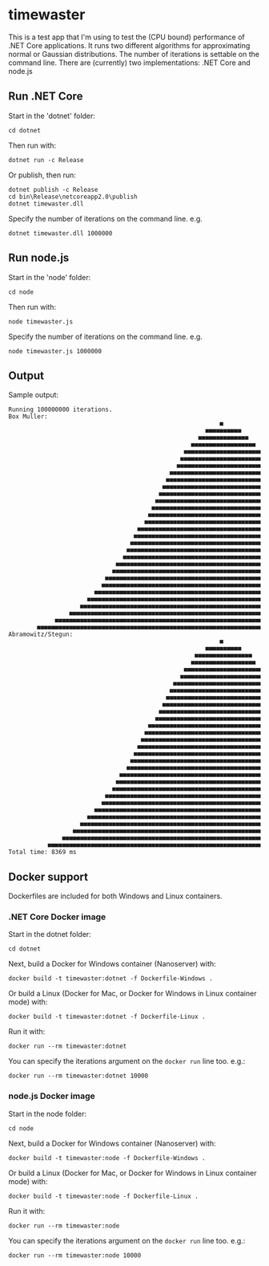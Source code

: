 # timewaster
This is a test app that I'm using to test the (CPU bound) performance of .NET Core applications.
It runs two different algorithms for approximating normal or Gaussian distributions.
The number of iterations is settable on the command line.
There are (currently) two implementations: .NET Core and node.js

## Run .NET Core
Start in the 'dotnet' folder:
```
cd dotnet
```
Then run  with:
```
dotnet run -c Release
```
Or publish, then run:
```
dotnet publish -c Release
cd bin\Release\netcoreapp2.0\publish
dotnet timewaster.dll
```

Specify the number of iterations on the command line. e.g.
```
dotnet timewaster.dll 1000000
```

## Run node.js
Start in the 'node' folder:
```
cd node
```
Then run with:
```
node timewaster.js
```

Specify the number of iterations on the command line. e.g.
```
node timewaster.js 1000000
```

## Output
Sample output:
```
Running 100000000 iterations.
Box Muller:
                                                           ■                                                            
                                                       ■■■■■■■■■■                                                       
                                                     ■■■■■■■■■■■■■■                                                     
                                                   ■■■■■■■■■■■■■■■■■■                                                   
                                                 ■■■■■■■■■■■■■■■■■■■■■■                                                 
                                                ■■■■■■■■■■■■■■■■■■■■■■■■                                                
                                               ■■■■■■■■■■■■■■■■■■■■■■■■■■                                               
                                             ■■■■■■■■■■■■■■■■■■■■■■■■■■■■■■                                             
                                            ■■■■■■■■■■■■■■■■■■■■■■■■■■■■■■■■                                            
                                           ■■■■■■■■■■■■■■■■■■■■■■■■■■■■■■■■■■                                           
                                          ■■■■■■■■■■■■■■■■■■■■■■■■■■■■■■■■■■■■                                          
                                         ■■■■■■■■■■■■■■■■■■■■■■■■■■■■■■■■■■■■■■                                         
                                        ■■■■■■■■■■■■■■■■■■■■■■■■■■■■■■■■■■■■■■■■                                        
                                       ■■■■■■■■■■■■■■■■■■■■■■■■■■■■■■■■■■■■■■■■■■                                       
                                      ■■■■■■■■■■■■■■■■■■■■■■■■■■■■■■■■■■■■■■■■■■■■                                      
                                    ■■■■■■■■■■■■■■■■■■■■■■■■■■■■■■■■■■■■■■■■■■■■■■■■                                    
                                   ■■■■■■■■■■■■■■■■■■■■■■■■■■■■■■■■■■■■■■■■■■■■■■■■■■                                   
                                  ■■■■■■■■■■■■■■■■■■■■■■■■■■■■■■■■■■■■■■■■■■■■■■■■■■■■                                  
                                 ■■■■■■■■■■■■■■■■■■■■■■■■■■■■■■■■■■■■■■■■■■■■■■■■■■■■■■                                 
                                ■■■■■■■■■■■■■■■■■■■■■■■■■■■■■■■■■■■■■■■■■■■■■■■■■■■■■■■■                                
                              ■■■■■■■■■■■■■■■■■■■■■■■■■■■■■■■■■■■■■■■■■■■■■■■■■■■■■■■■■■■■                              
                             ■■■■■■■■■■■■■■■■■■■■■■■■■■■■■■■■■■■■■■■■■■■■■■■■■■■■■■■■■■■■■■                             
                           ■■■■■■■■■■■■■■■■■■■■■■■■■■■■■■■■■■■■■■■■■■■■■■■■■■■■■■■■■■■■■■■■■■                           
                          ■■■■■■■■■■■■■■■■■■■■■■■■■■■■■■■■■■■■■■■■■■■■■■■■■■■■■■■■■■■■■■■■■■■■                          
                        ■■■■■■■■■■■■■■■■■■■■■■■■■■■■■■■■■■■■■■■■■■■■■■■■■■■■■■■■■■■■■■■■■■■■■■■■                        
                      ■■■■■■■■■■■■■■■■■■■■■■■■■■■■■■■■■■■■■■■■■■■■■■■■■■■■■■■■■■■■■■■■■■■■■■■■■■■■                      
                    ■■■■■■■■■■■■■■■■■■■■■■■■■■■■■■■■■■■■■■■■■■■■■■■■■■■■■■■■■■■■■■■■■■■■■■■■■■■■■■■■                    
                 ■■■■■■■■■■■■■■■■■■■■■■■■■■■■■■■■■■■■■■■■■■■■■■■■■■■■■■■■■■■■■■■■■■■■■■■■■■■■■■■■■■■■■■                 
             ■■■■■■■■■■■■■■■■■■■■■■■■■■■■■■■■■■■■■■■■■■■■■■■■■■■■■■■■■■■■■■■■■■■■■■■■■■■■■■■■■■■■■■■■■■■■■■             
        ■■■■■■■■■■■■■■■■■■■■■■■■■■■■■■■■■■■■■■■■■■■■■■■■■■■■■■■■■■■■■■■■■■■■■■■■■■■■■■■■■■■■■■■■■■■■■■■■■■■■■■■■        
Abramowitz/Stegun:
                                                           ■                                                            
                                                       ■■■■■■■■■■                                                       
                                                    ■■■■■■■■■■■■■■■■                                                    
                                                   ■■■■■■■■■■■■■■■■■■                                                   
                                                 ■■■■■■■■■■■■■■■■■■■■■■                                                 
                                                ■■■■■■■■■■■■■■■■■■■■■■■■                                                
                                              ■■■■■■■■■■■■■■■■■■■■■■■■■■■■                                              
                                             ■■■■■■■■■■■■■■■■■■■■■■■■■■■■■■                                             
                                            ■■■■■■■■■■■■■■■■■■■■■■■■■■■■■■■■                                            
                                           ■■■■■■■■■■■■■■■■■■■■■■■■■■■■■■■■■■                                           
                                          ■■■■■■■■■■■■■■■■■■■■■■■■■■■■■■■■■■■■                                          
                                         ■■■■■■■■■■■■■■■■■■■■■■■■■■■■■■■■■■■■■■                                         
                                       ■■■■■■■■■■■■■■■■■■■■■■■■■■■■■■■■■■■■■■■■■■                                       
                                      ■■■■■■■■■■■■■■■■■■■■■■■■■■■■■■■■■■■■■■■■■■■■                                      
                                     ■■■■■■■■■■■■■■■■■■■■■■■■■■■■■■■■■■■■■■■■■■■■■■                                     
                                    ■■■■■■■■■■■■■■■■■■■■■■■■■■■■■■■■■■■■■■■■■■■■■■■■                                    
                                   ■■■■■■■■■■■■■■■■■■■■■■■■■■■■■■■■■■■■■■■■■■■■■■■■■■                                   
                                  ■■■■■■■■■■■■■■■■■■■■■■■■■■■■■■■■■■■■■■■■■■■■■■■■■■■■                                  
                                 ■■■■■■■■■■■■■■■■■■■■■■■■■■■■■■■■■■■■■■■■■■■■■■■■■■■■■■                                 
                               ■■■■■■■■■■■■■■■■■■■■■■■■■■■■■■■■■■■■■■■■■■■■■■■■■■■■■■■■■■                               
                              ■■■■■■■■■■■■■■■■■■■■■■■■■■■■■■■■■■■■■■■■■■■■■■■■■■■■■■■■■■■■                              
                             ■■■■■■■■■■■■■■■■■■■■■■■■■■■■■■■■■■■■■■■■■■■■■■■■■■■■■■■■■■■■■■                             
                           ■■■■■■■■■■■■■■■■■■■■■■■■■■■■■■■■■■■■■■■■■■■■■■■■■■■■■■■■■■■■■■■■■■                           
                          ■■■■■■■■■■■■■■■■■■■■■■■■■■■■■■■■■■■■■■■■■■■■■■■■■■■■■■■■■■■■■■■■■■■■                          
                        ■■■■■■■■■■■■■■■■■■■■■■■■■■■■■■■■■■■■■■■■■■■■■■■■■■■■■■■■■■■■■■■■■■■■■■■■                        
                      ■■■■■■■■■■■■■■■■■■■■■■■■■■■■■■■■■■■■■■■■■■■■■■■■■■■■■■■■■■■■■■■■■■■■■■■■■■■■                      
                    ■■■■■■■■■■■■■■■■■■■■■■■■■■■■■■■■■■■■■■■■■■■■■■■■■■■■■■■■■■■■■■■■■■■■■■■■■■■■■■■■                    
                  ■■■■■■■■■■■■■■■■■■■■■■■■■■■■■■■■■■■■■■■■■■■■■■■■■■■■■■■■■■■■■■■■■■■■■■■■■■■■■■■■■■■■                  
               ■■■■■■■■■■■■■■■■■■■■■■■■■■■■■■■■■■■■■■■■■■■■■■■■■■■■■■■■■■■■■■■■■■■■■■■■■■■■■■■■■■■■■■■■■■               
           ■■■■■■■■■■■■■■■■■■■■■■■■■■■■■■■■■■■■■■■■■■■■■■■■■■■■■■■■■■■■■■■■■■■■■■■■■■■■■■■■■■■■■■■■■■■■■■■■■■           
Total time: 8369 ms
```

## Docker support
Dockerfiles are included for both Windows and Linux containers.

### .NET Core Docker image
Start in the dotnet folder:
```
cd dotnet
```

Next, build a Docker for Windows container (Nanoserver) with:
```
docker build -t timewaster:dotnet -f Dockerfile-Windows .
```
Or build a Linux (Docker for Mac, or Docker for Windows in Linux container mode) with:
```
docker build -t timewaster:dotnet -f Dockerfile-Linux .
```

Run it with:
```
docker run --rm timewaster:dotnet
```

You can specify the iterations argument on the `docker run` line too. e.g.:
```
docker run --rm timewaster:dotnet 10000
```

### node.js Docker image
Start in the node folder:
```
cd node
```

Next, build a Docker for Windows container (Nanoserver) with:
```
docker build -t timewaster:node -f Dockerfile-Windows .
```
Or build a Linux (Docker for Mac, or Docker for Windows in Linux container mode) with:
```
docker build -t timewaster:node -f Dockerfile-Linux .
```

Run it with:
```
docker run --rm timewaster:node
```

You can specify the iterations argument on the `docker run` line too. e.g.:
```
docker run --rm timewaster:node 10000
```
